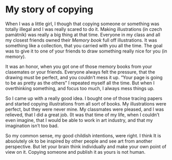 # My story of copying 
When I was a little girl, I though that copying someone or something was totally illegal and I was really scared to do it. 
Making illustrations  (in czech památník) was really a big thing at that time. Everyone in my class and all my closest friends owned their *Memory book* full off illustrations. It was something like a collection, that you carried with you all the time. The goal was to give it to one of your friends to draw something really nice for you (in memory). 

It was an honor, when you got one of those memory books from your clasemates or your friends. Everyone always felt the pressure, that the drawing must be perfect, and you couldn’t mess it up. “Your page is going to be as pretty as the others” I repeated myself all the time. But when I overthinking something, and  focus too much, I always mess things up. 

So I came up with a really good idea. I bought one of those tracing papers and started copying illustrations from all sort of books. My illustrations were perfect, but they were never mine. My classmates were pleased, and I was relieved, that I did a great job. (It was that time of my life, when I couldn’t even imagine, that I would be able to work in art industry, and that my imagination isn’t too bad. 

So my common sense, my good childish intentions, were right. I think It is absolutely ok to be inspired by other people and see art from another perspective. But let your brain think individually and make your own point of view on it. Copying someone and publish it as yours is not human.  


